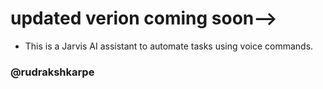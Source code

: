 # updated verion coming soon-->

- This is a Jarvis AI assistant to automate tasks using voice commands.
### @rudrakshkarpe